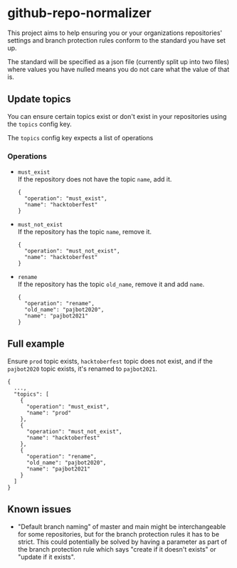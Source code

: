 # github-repo-normalizer

This project aims to help ensuring you or your organizations repositories' settings and branch protection rules conform to the standard you have set up.

The standard will be specified as a json file (currently split up into two files) where values you have nulled means you do not care what the value of that is.

## Update topics

You can ensure certain topics exist or don't exist in your repositories using the `topics` config key.

The `topics` config key expects a list of operations

### Operations

- `must_exist`  
   If the repository does not have the topic `name`, add it.

  ```
  {
    "operation": "must_exist",
    "name": "hacktoberfest"
  }
  ```

- `must_not_exist`  
  If the repository has the topic `name`, remove it.

  ```
  {
    "operation": "must_not_exist",
    "name": "hacktoberfest"
  }
  ```

- `rename`  
  If the repository has the topic `old_name`, remove it and add `name`.
  ```
  {
    "operation": "rename",
    "old_name": "pajbot2020",
    "name": "pajbot2021"
  }
  ```

## Full example

Ensure `prod` topic exists, `hacktoberfest` topic does not exist, and if the `pajbot2020` topic exists, it's renamed to `pajbot2021`.

```
{
  ...,
  "topics": [
    {
      "operation": "must_exist",
      "name": "prod"
    },
    {
      "operation": "must_not_exist",
      "name": "hacktoberfest"
    },
    {
      "operation": "rename",
      "old_name": "pajbot2020",
      "name": "pajbot2021"
    }
  ]
}
```

## Known issues

- "Default branch naming" of master and main might be interchangeable for some repositories, but for the branch protection rules it has to be strict. This could potentially be solved by having a parameter as part of the branch protection rule which says "create if it doesn't exists" or "update if it exists".
